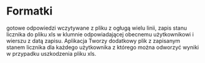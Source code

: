 # Formatki
gotowe odpowiedzi wczytywane z pliku z ogługą wielu linii, zapis stanu licznika do pliku xls w klumnie odpowiadającej obecnemu użytkownikowi i wierszu z datą zapisu. Aplikacja Tworzy dodatkowy plik z zapisanym stanem licznika dla każdego użytkownika z którego można odworzyć wyniki w przypadku uszkodzenia pliku xls.
